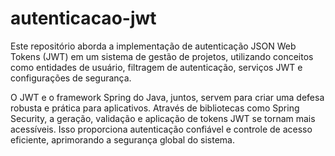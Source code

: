 # autenticacao-jwt

Este repositório aborda a implementação de autenticação JSON Web Tokens (JWT) em um sistema 
de gestão de projetos, utilizando conceitos como entidades de usuário, filtragem de autenticação, 
serviços JWT e configurações de segurança.

O JWT e o framework Spring do Java, juntos, servem para criar uma defesa robusta e prática para aplicativos. 
Através de bibliotecas como Spring Security, a geração, validação e aplicação de tokens JWT se tornam 
mais acessíveis. Isso proporciona autenticação confiável e controle de acesso eficiente, aprimorando 
a segurança global do sistema.
